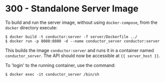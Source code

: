 # 300 - Standalone Server Image

To build and run the server image, without using ```docker-compose```, from the ```docker``` directory execute:

```
$ docker build -t conductor:server -f server/Dockerfile ../
$ docker run -p 8080:8080 -d --name conductor_server conductor:server
```

This builds the image ```conductor:server``` and runs it in a container named ```conductor_server```. The API should now be accessible at ```{{ server_host }}```.

To 'login' to the running container, use the command:

```
$ docker exec -it conductor_server /bin/sh
```
